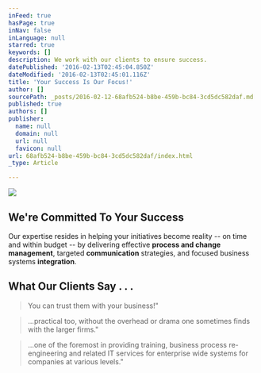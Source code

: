 ```yaml
---
inFeed: true
hasPage: true
inNav: false
inLanguage: null
starred: true
keywords: []
description: We work with our clients to ensure success.
datePublished: '2016-02-13T02:45:04.850Z'
dateModified: '2016-02-13T02:45:01.116Z'
title: 'Your Success Is Our Focus!'
author: []
sourcePath: _posts/2016-02-12-68afb524-b8be-459b-bc84-3cd5dc582daf.md
published: true
authors: []
publisher:
  name: null
  domain: null
  url: null
  favicon: null
url: 68afb524-b8be-459b-bc84-3cd5dc582daf/index.html
_type: Article

---
```

![](https://the-grid-user-content.s3-us-west-2.amazonaws.com/2ae861b7-e796-45bb-ac64-138c7e49491e.jpg)

## We're Committed To Your Success

Our expertise resides in helping your initiatives become reality -- on time and within budget -- by delivering effective **process and change management**, targeted **communication** strategies, and focused business systems **integration**.

## What Our Clients Say . . .

> You can trust them with your business!" 

> ...practical too, without the overhead or drama one sometimes finds with the larger firms."

> ...one of the foremost in providing training, business process re-engineering and related IT services for enterprise wide systems for companies at various levels."